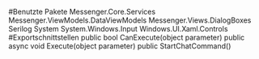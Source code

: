 #Benutzte Pakete
Messenger.Core.Services
Messenger.ViewModels.DataViewModels
Messenger.Views.DialogBoxes
Serilog
System
System.Windows.Input
Windows.UI.Xaml.Controls
#Exportschnittstellen
public bool CanExecute(object parameter)
public async void Execute(object parameter)
public StartChatCommand()
